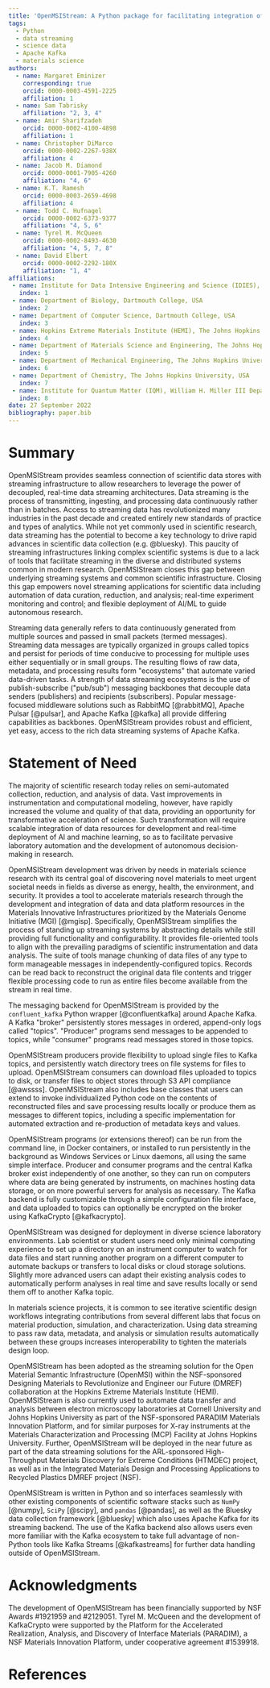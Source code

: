 ```yaml
---
title: 'OpenMSIStream: A Python package for facilitating integration of streaming data in diverse laboratory environments'
tags:
  - Python
  - data streaming
  - science data
  - Apache Kafka
  - materials science
authors:
  - name: Margaret Eminizer
    corresponding: true
    orcid: 0000-0003-4591-2225
    affiliation: 1
  - name: Sam Tabrisky
    affiliation: "2, 3, 4"
  - name: Amir Sharifzadeh
    orcid: 0000-0002-4100-4898
    affiliation: 1
  - name: Christopher DiMarco
    orcid: 0000-0002-2267-938X
    affiliation: 4
  - name: Jacob M. Diamond
    orcid: 0000-0001-7905-4260
    affiliation: "4, 6"
  - name: K.T. Ramesh
    orcid: 0000-0003-2659-4698
    affiliation: 4
  - name: Todd C. Hufnagel
    orcid: 0000-0002-6373-9377
    affiliation: "4, 5, 6"
  - name: Tyrel M. McQueen
    orcid: 0000-0002-8493-4630
    affiliation: "4, 5, 7, 8"
  - name: David Elbert
    orcid: 0000-0002-2292-180X
    affiliation: "1, 4"
affiliations:
 - name: Institute for Data Intensive Engineering and Science (IDIES), The Johns Hopkins University, USA
   index: 1
 - name: Department of Biology, Dartmouth College, USA
   index: 2
 - name: Department of Computer Science, Dartmouth College, USA
   index: 3
 - name: Hopkins Extreme Materials Institute (HEMI), The Johns Hopkins University, USA
   index: 4
 - name: Department of Materials Science and Engineering, The Johns Hopkins University, USA
   index: 5
 - name: Department of Mechanical Engineering, The Johns Hopkins University, USA
   index: 6
 - name: Department of Chemistry, The Johns Hopkins University, USA
   index: 7
 - name: Institute for Quantum Matter (IQM), William H. Miller III Department of Physics and Astronomy, The Johns Hopkins University, USA
   index: 8
date: 27 September 2022
bibliography: paper.bib
---
```


# Summary

OpenMSIStream provides seamless connection of scientific data stores with streaming infrastructure to allow researchers to leverage the power of decoupled, real-time data streaming architectures. Data streaming is the process of transmitting, ingesting, and processing data continuously rather than in batches. Access to streaming data has revolutionized many industries in the past decade and created entirely new standards of practice and types of analytics. While not yet commonly used in scientific research, data streaming has the potential to become a key technology to drive rapid advances in scientific data collection (e.g. @bluesky).  This paucity of streaming infrastructures linking complex scientific systems is due to a lack of tools that facilitate streaming in the diverse and distributed systems common in modern research.  OpenMSIStream closes this gap between underlying streaming systems and common scientific infrastructure. Closing this gap empowers novel streaming applications for scientific data including automation of data curation, reduction, and analysis; real-time experiment monitoring and control; and flexible deployment of AI/ML to guide autonomous research.

Streaming data generally refers to data continuously generated from multiple sources and passed in small packets (termed messages). Streaming data messages are typically organized in groups called topics and persist for periods of time conducive to processing for multiple uses either sequentially or in small groups. The resulting flows of raw data, metadata, and processing results form "ecosystems" that automate varied data-driven tasks. A strength of data streaming ecosystems is the use of publish-subscribe ("pub/sub") messaging backbones that decouple data senders (publishers) and recipients (subscribers). Popular message-focused middleware solutions such as RabbitMQ [@rabbitMQ], Apache Pulsar [@pulsar], and Apache Kafka [@kafka] all provide differing capabilities as backbones. OpenMSIStream provides robust and efficient, yet easy, access to the rich data streaming systems of Apache Kafka.

# Statement of Need

The majority of scientific research today relies on semi-automated collection, reduction, and analysis of data. Vast improvements in instrumentation and computational modeling, however, have rapidly increased the volume and quality of that data, providing an opportunity for transformative acceleration of science.  Such transformation will require scalable integration of data resources for development and real-time deployment of AI and machine learning, so as to facilitate pervasive laboratory automation and the development of autonomous decision-making in research.

OpenMSIStream development was driven by needs in materials science research with its central goal of discovering novel materials to meet urgent societal needs in fields as diverse as energy, health, the environment, and security. It provides a tool to accelerate materials research through the development and integration of data and data platform resources in the Materials Innovative Infrastructures prioritized by the Materials Genome Initiative (MGI) [@mgisp].  Specifically, OpenMSIStream simplifies the process of standing up streaming systems by abstracting details while still providing full functionality and configurability. It provides file-oriented tools to align with the prevailing paradigms of scientific instrumentation and data analysis. The suite of tools manage chunking of data files of any type to form manageable messages in independently-configured topics. Records can be read back to reconstruct the original data file contents and trigger flexible processing code to run as entire files become available from the stream in real time. 

The messaging backend for OpenMSIStream is provided by the $\texttt{confluent\_kafka}$ Python wrapper [@confluentkafka] around Apache Kafka. A Kafka "broker" persistently stores messages in ordered, append-only logs called "topics". "Producer" programs send messages to be appended to topics, while "consumer" programs read messages stored in those topics. 

OpenMSIStream producers provide flexibility to upload single files to Kafka topics, and persistently watch directory trees on file systems for files to upload. OpenMSIStream consumers can download files uploaded to topics to disk, or transfer files to object stores through S3 API compliance [@awssss]. OpenMSIStream also includes base classes that users can extend to invoke individualized Python code on the contents of reconstructed files and save processing results locally or produce them as messages to different topics, including a specific implementation for automated extraction and re-production of metadata keys and values.

OpenMSIStream programs (or extensions thereof) can be run from the command line, in Docker containers, or installed to run persistently in the background as Windows Services or Linux daemons, all using the same simple interface. Producer and consumer programs and the central Kafka broker exist independently of one another, so they can run on computers where data are being generated by instruments, on machines hosting data storage, or on more powerful servers for analysis as necessary. The Kafka backend is fully customizable through a simple configuration file interface, and data uploaded to topics can optionally be encrypted on the broker using KafkaCrypto [@kafkacrypto].

OpenMSIStream was designed for deployment in diverse science laboratory environments. Lab scientist or student users need only minimal computing experience to set up a directory on an instrument computer to watch for data files and start running another program on a different computer to automate backups or transfers to local disks or cloud storage solutions. Slightly more advanced users can adapt their existing analysis codes to automatically perform analyses in real time and save results locally or send them off to another Kafka topic.

In materials science projects, it is common to see iterative scientific design workflows integrating contributions from several different labs that focus on material production, simulation, and characterization. Using data streaming to pass raw data, metadata, and analysis or simulation results automatically between these groups increases interoperability to tighten the materials design loop. 

OpenMSIStream has been adopted as the streaming solution for the Open Material Semantic Infrastructure (OpenMSI) within the NSF-sponsored Designing Materials to Revolutionize and Engineer our Future (DMREF) collaboration at the Hopkins Extreme Materials Institute (HEMI). OpenMSIStream is also currently used to automate data transfer and analysis between electron microscopy laboratories at Cornell University and Johns Hopkins University as part of the NSF-sponsored PARADIM Materials Innovation Platform, and for similar purposes for X-ray instruments at the Materials Characterization and Processing (MCP) Facility at Johns Hopkins University. Further, OpenMSIStream will be deployed in the near future as part of the data streaming solutions for the ARL-sponsored High-Throughput Materials Discovery for Extreme Conditions (HTMDEC) project, as well as in the Integrated Materials Design and Processing Applications to Recycled Plastics DMREF project (NSF).

OpenMSIStream is written in Python and so interfaces seamlessly with other existing components of scientific software stacks such as $\texttt{NumPy}$ [@numpy], $\texttt{SciPy}$ [@scipy], and $\texttt{pandas}$ [@pandas], as well as the Bluesky data collection framework [@bluesky] which also uses Apache Kafka for its streaming backend. The use of the Kafka backend also allows users even more familiar with the Kafka ecosystem to take full advantage of non-Python tools like Kafka Streams [@kafkastreams] for further data handling outside of OpenMSIStream.

# Acknowledgments

The development of OpenMSIStream has been financially supported by NSF Awards #1921959 and #2129051. Tyrel M. McQueen and the development of KafkaCrypto were supported by the Platform for the Accelerated Realization, Analysis, and Discovery of Interface Materials (PARADIM), a NSF Materials Innovation Platform, under cooperative agreement #1539918.

# References
